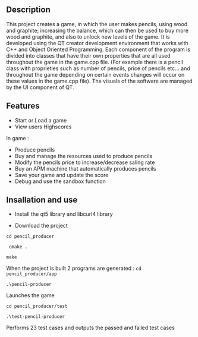 ## Description

This project creates a game, in which the user makes pencils, using wood and graphite; increasing the balance, which can then be used to buy more wood and graphite, and also to unlock new levels of the game. It is developed using the QT creator development environment that works with C++ and Object Oriented Programming.
Each component of the program is divided into classes that have their own properties that are all used  throughout the game in the game.cpp file. (For example there is a pencil class with proprieties such as number of pencils, price of pencils etc... and throughout the game depending on certain events changes will occur on these values in the game.cpp file).
The visuals of the software are managed by the UI component of QT.


## Features
 
* Start or Load a game
* View users Highscores

In game :

* Produce pencils
* Buy and manage the resources used to produce pencils
* Modify the pencils price to increase/decrease saling rate 
* Buy an APM machine that automatically produces pencils
* Save your game and update the score
* Debug and use the sandbox function 

## Insallation and use

* Install the qt5 library and libcurl4 library

* Download the project

`cd pencil_producer`

` cmake .`

 `make`
 
 When the project is built 2 programs are generated :
 `cd pencil_producer/app`
 
`.\pencil-producer`

Launches the game 

 `cd pencil_producer/test`

 `.\test-pencil-producer`
 
Performs 23 test cases and outputs the passed and failed test cases



